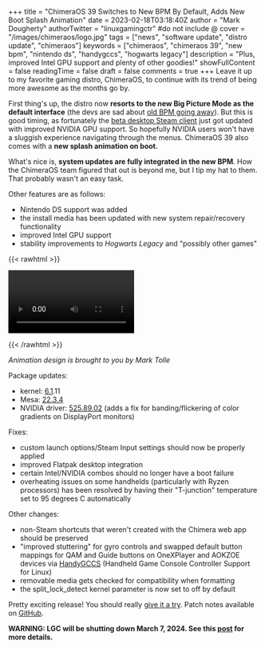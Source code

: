 +++
title = "ChimeraOS 39 Switches to New BPM By Default, Adds New Boot Splash Animation"
date = 2023-02-18T03:18:40Z
author = "Mark Dougherty"
authorTwitter = "linuxgamingctr" #do not include @
cover = "/images/chimeraos/logo.jpg"
tags = ["news", "software update", "distro update", "chimeraos"]
keywords = ["chimeraos", "chimeraos 39", "new bpm", "nintendo ds", "handygccs", "hogwarts legacy"]
description = "Plus, improved Intel GPU support and plenty of other goodies!"
showFullContent = false
readingTime = false
draft = false
comments = true
+++
Leave it up to my favorite gaming distro, ChimeraOS, to continue with its trend of being more awesome as the months go by.

First thing's up, the distro now **resorts to the new Big Picture Mode as the default interface** (the devs are sad about [old BPM going away](https://linuxgamingcentral.com/posts/rip-old-bpm/)). But this is good timing, as fortunately the [beta desktop Steam client](https://linuxgamingcentral.com/posts/steam-deck-client-beta-update-2-17-2023/) just got updated with improved NVIDIA GPU support. So hopefully NVIDIA users won't have a sluggish experience navigating through the menus. ChimeraOS 39 also comes with a **new splash animation on boot.**

What's nice is, **system updates are fully integrated in the new BPM**. How the ChimeraOS team figured that out is beyond me, but I tip my hat to them. That probably wasn't an easy task.

Other features are as follows:
- Nintendo DS support was added
- the install media has been updated with new system repair/recovery functionality
- improved Intel GPU support
- stability improvements to *Hogwarts Legacy* and "possibly other games"

{{< rawhtml >}} 

<video width=50% controls autoplay loop>
    <source src="/videos/chimeraos/splash.mp4" type="video/mp4">
    Your browser does not support the video tag.
</video>

{{< /rawhtml >}}

*Animation design is brought to you by Mark Tolle*

Package updates:
- kernel: [6.1](https://linuxgamingcentral.com/posts/kernel-6.1-released/).11
- Mesa: [22.3.4](https://docs.mesa3d.org/relnotes/22.3.4.html)
- NVIDIA driver: [525.89.02](https://www.nvidia.com/Download/driverResults.aspx/199656/en-us/) (adds a fix for banding/flickering of color gradients on DisplayPort monitors)

Fixes:
- custom launch options/Steam Input settings should now be properly applied
- improved Flatpak desktop integration
- certain Intel/NVIDIA combos should no longer have a boot failure
- overheating issues on some handhelds (particularly with Ryzen processors) has been resolved by having their "T-junction" temperature set to 95 degrees C automatically

Other changes:
- non-Steam shortcuts that weren't created with the Chimera web app should be preserved
- "improved stuttering" for gyro controls and swapped default button mappings for QAM and Guide buttons on OneXPlayer and AOKZOE devices via [HandyGCCS](https://github.com/ShadowBlip/HandyGCCS) (Handheld Game Console Controller Support for Linux)
- removable media gets checked for compatibility when formatting
- the split_lock_detect kernel parameter is now set to off by default

Pretty exciting release! You should really [give it a try](https://chimeraos.org/download). Patch notes available on [GitHub](https://github.com/ChimeraOS/chimeraos/wiki/Release-Notes#chimeraos-39-2023-02-17).

**WARNING: LGC will be shutting down March 7, 2024. See this [post](https://linuxgamingcentral.com/posts/the-end-of-lgc/) for more details.**
